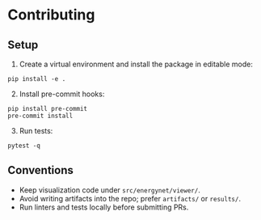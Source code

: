 Contributing
============

Setup
-----

1. Create a virtual environment and install the package in editable mode:

```
pip install -e .
```

2. Install pre-commit hooks:

```
pip install pre-commit
pre-commit install
```

3. Run tests:

```
pytest -q
```

Conventions
-----------

- Keep visualization code under `src/energynet/viewer/`.
- Avoid writing artifacts into the repo; prefer `artifacts/` or `results/`.
- Run linters and tests locally before submitting PRs.





